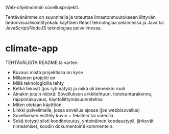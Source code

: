Web-ohjelmoinnin sovellusprojekti.

Tehtävänämme on suunnitella ja toteuttaa ilmastonmuutokseen liittyvän
tiedonvisualisointityökalu käyttäen React teknologiaa selaimessa 
ja Java tai JavaScript/NodeJS teknologiaa palvelimessa.
# climate-app

  TEHTÄVÄLISTA README:tä varten:

  -  Kuvaus mistä projektissa on kyse
  -  Millainen projekti on
  -  Millä teknologioilla tehty
  -  Ketkä tekivät (jos ryhmätyö) ja mikä oli kenenkin rooli
  -  Ainakin jotain näistä: Sovelluksen arkkitehtuuri, tietokantarakenne, rajapintakuvaus, käyttöliittymäsuunnitelma
  -  Miten otetaan käyttöön
  -  Linkki palvelimelle, jossa sovellus ajossa (jos webbisovellus)
  -  Sovelluksen esittely kuvin + tekstein tai videolla
  -  Sekä tietysti siisti kooditoteutus, yhteinäinen koodaustyyli, järkevät nimeämiset, koodin dokumentointi kommentein.
